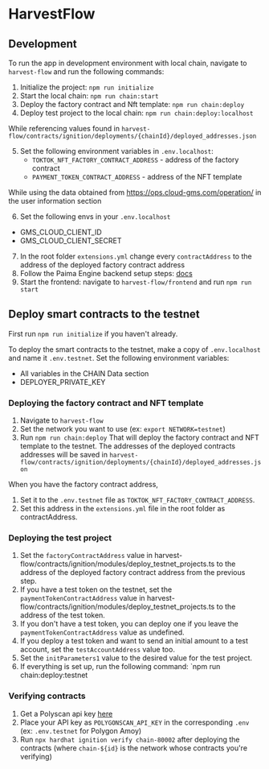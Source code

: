 # HarvestFlow

## Development
To run the app in development environment with local chain, navigate to `harvest-flow` and run the following commands:

1. Initialize the project: `npm run initialize`
2. Start the local chain: `npm run chain:start`
3. Deploy the factory contract and Nft template: `npm run chain:deploy`
4. Deploy test project to the local chain: `npm run chain:deploy:localhost`

While referencing values found in `harvest-flow/contracts/ignition/deployments/{chainId}/deployed_addresses.json`

5. Set the following environment variables in `.env.localhost`:
    - `TOKTOK_NFT_FACTORY_CONTRACT_ADDRESS` - address of the factory contract
    - `PAYMENT_TOKEN_CONTRACT_ADDRESS` - address of the NFT template

While using the data obtained from https://ops.cloud-gms.com/operation/ in the user information section

6. Set the following envs in your `.env.localhost`
- GMS_CLOUD_CLIENT_ID
- GMS_CLOUD_CLIENT_SECRET


7. In the root folder `extensions.yml` change every `contractAddress` to the address of the deployed factory contract address
7. Follow the Paima Engine backend setup steps: [docs](https://docs.paimastudios.com/home/setup/how-to-use-paima-engine#tldr)
7. Start the frontend: navigate to `harvest-flow/frontend` and run `npm run start`

## Deploy smart contracts to the testnet
First run `npm run initialize` if you haven't already.

To deploy the smart contracts to the testnet, make a copy of `.env.localhost` and name it `.env.testnet`. Set the following environment variables:
 - All variables in the CHAIN Data section
 - DEPLOYER_PRIVATE_KEY

### Deploying the factory contract and NFT template

1. Navigate to `harvest-flow`
2. Set the network you want to use (ex: `export NETWORK=testnet`)
3. Run `npm run chain:deploy`
That will deploy the factory contract and NFT template to the testnet. The addresses of the deployed contracts addresses will be saved in `harvest-flow/contracts/ignition/deployments/{chainId}/deployed_addresses.json`

When you have the factory contract address,
1. Set it to the `.env.testnet` file as `TOKTOK_NFT_FACTORY_CONTRACT_ADDRESS`.
2. Set this address in the `extensions.yml` file in the root folder as contractAddress.

### Deploying the test project

1. Set the `factoryContractAddress` value in harvest-flow/contracts/ignition/modules/deploy_testnet_projects.ts to the address of the deployed factory contract address from the previous step.
2. If you have a test token on the testnet, set the `paymentTokenContractAddress` value in harvest-flow/contracts/ignition/modules/deploy_testnet_projects.ts to the address of the test token.
3. If you don't have a test token, you can deploy one if you leave the `paymentTokenContractAddress` value as undefined. 
4. If you deploy a test token and want to send an initial amount to a test account, set the `testAccountAddress` value too. 
5. Set the `initParameters1` value to the desired value for the test project.
6. If everything is set up, run the following command: `npm run chain:deploy:testnet

### Verifying contracts

1. Get a Polyscan api key [here](https://docs.polygonscan.com/getting-started/viewing-api-usage-statistics)
2. Place your API key as `POLYGONSCAN_API_KEY` in the corresponding `.env` (ex: `.env.testnet` for Polygon Amoy)
1. Run `npx hardhat ignition verify chain-80002` after deploying the contracts (where `chain-${id}` is the network whose contracts you're verifying)